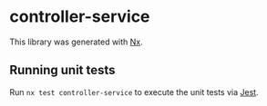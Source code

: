 # controller-service

This library was generated with [Nx](https://nx.dev).

## Running unit tests

Run `nx test controller-service` to execute the unit tests via [Jest](https://jestjs.io).
